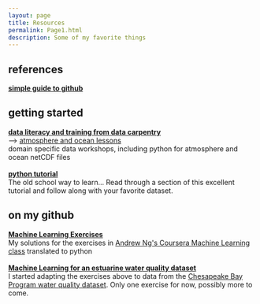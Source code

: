```yaml
---
layout: page
title: Resources
permalink: Page1.html
description: Some of my favorite things
---
```


## references
<b> <a href="https://rogerdudler.github.io/git-guide/" target="_blank">simple guide to github</a> </b>

## getting started
<b> <a href="https://datacarpentry.org/" target="_blank">data literacy and training from data carpentry</a> </b> <br>
--> <a href="https://carpentrieslab.github.io/python-aos-lesson/" target="_blank">atmosphere and ocean lessons</a>
<br> domain specific data workshops, including python for atmosphere and ocean netCDF files
<br> 
<br><b> <a href="https://docs.python.org/3/tutorial/" target="_blank">python tutorial</a></b>
<br>The old school way to learn... Read through a section of this excellent tutorial and follow along with your favorite dataset. 

## on my github 
<b> <a href="https://github.com/oceanspace/coursera-machine-learning-exercises" target="_blank">Machine Learning Exercises</a> </b>
<br>My solutions for the exercises in <a href="https://www.coursera.org/learn/machine-learning" target="_blank">Andrew Ng's Coursera Machine Learning class</a> translated to python 
<br>
<br> <b> <a href="https://github.com/oceanspace/Chesapeake-Bay-machine-learning-tutorial" target="_blank">Machine Learning for an estuarine water quality dataset</a> </b>
<br>I started adapting the exercises above to data from the <a href="https://www.chesapeakebay.net/what/downloads/cbp_water_quality_database_1984_present" target="_blank">
Chesapeake Bay Program water quality dataset</a>. Only one exercise for now, possibly more to come.
